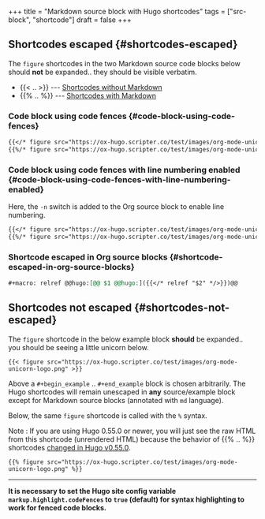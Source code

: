 +++
title = "Markdown source block with Hugo shortcodes"
tags = ["src-block", "shortcode"]
draft = false
+++

## Shortcodes escaped {#shortcodes-escaped}

The `figure` shortcodes in the two Markdown source code blocks below
should **not** be expanded.. they should be visible verbatim.

-   {{&lt; .. &gt;}} --- [Shortcodes without Markdown](https://gohugo.io/content-management/shortcodes/#shortcodes-without-markdown)
-   {&lbrace;% .. %&rbrace;} --- [Shortcodes with Markdown](https://gohugo.io/content-management/shortcodes/#shortcodes-with-markdown)


### Code block using code fences {#code-block-using-code-fences}

```md
{{</* figure src="https://ox-hugo.scripter.co/test/images/org-mode-unicorn-logo.png" */>}}
{{%/* figure src="https://ox-hugo.scripter.co/test/images/org-mode-unicorn-logo.png" */%}}
```


### Code block using code fences with line numbering enabled {#code-block-using-code-fences-with-line-numbering-enabled}

Here, the `-n` switch is added to the Org source block to enable line
numbering.

```md { linenos=true, linenostart=1 }
{{</* figure src="https://ox-hugo.scripter.co/test/images/org-mode-unicorn-logo.png" */>}}
{{%/* figure src="https://ox-hugo.scripter.co/test/images/org-mode-unicorn-logo.png" */%}}
```


### Shortcode escaped in Org source blocks {#shortcode-escaped-in-org-source-blocks}

```org
#+macro: relref @@hugo:[@@ $1 @@hugo:]({{</* relref "$2" */>}})@@
```


## Shortcodes **not** escaped {#shortcodes-not-escaped}

The `figure` shortcode in the below example block **should** be
expanded.. you should be seeing a little unicorn below.

```text
{{< figure src="https://ox-hugo.scripter.co/test/images/org-mode-unicorn-logo.png" >}}
```

Above a `#+begin_example` .. `#+end_example` block is chosen
arbitrarily. The Hugo shortcodes will remain unescaped in **any**
source/example block except for <span class="underline">Markdown source blocks</span> (annotated
with `md` language).

Below, the same `figure` shortcode is called with the `%` syntax.

Note
: If you are using Hugo 0.55.0 or newer, you will just see the
    raw HTML from this shortcode (unrendered HTML) because the behavior
    of {&lbrace;% .. %&rbrace;} shortcodes [changed in Hugo v0.55.0](https://gohugo.io/news/0.55.0-relnotes/#shortcodes-revised).

<!--listend-->

```text
{{% figure src="https://ox-hugo.scripter.co/test/images/org-mode-unicorn-logo.png" %}}
```

---

**It is necessary to set the Hugo site config variable
`markup.highlight.codeFences` to `true` (default) for syntax
highlighting to work for fenced code blocks.**
